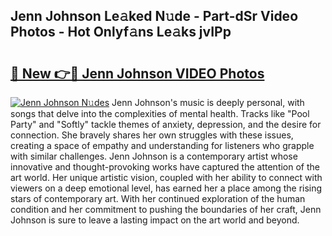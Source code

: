 ## Jenn Johnson Le𝚊ked N𝚞de - Part-dSr Video Photos - Hot Onlyf𝚊ns Le𝚊ks jvIPp

# <h2><a href="http://ab60117.deff.icu/?id=Jenn+Johnson">🔗 New 👉🔴 Jenn Johnson VIDEO Photos</a></h2>

[![Jenn Johnson N𝚞des](https://i.imgur.com/rIISA9y.gif)](http://ab60117.deff.icu/?id=Jenn+Johnson)
Jenn Johnson's music is deeply personal, with songs that delve into the complexities of mental health. Tracks like "Pool Party" and "Softly" tackle themes of anxiety, depression, and the desire for connection. She bravely shares her own struggles with these issues, creating a space of empathy and understanding for listeners who grapple with similar challenges. Jenn Johnson is a contemporary artist whose innovative and thought-provoking works have captured the attention of the art world. Her unique artistic vision, coupled with her ability to connect with viewers on a deep emotional level, has earned her a place among the rising stars of contemporary art. With her continued exploration of the human condition and her commitment to pushing the boundaries of her craft, Jenn Johnson is sure to leave a lasting impact on the art world and beyond.
